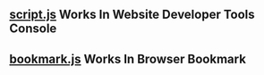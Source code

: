 ## [script.js](https://github.com/Sho3laIsHere/Wildcard-Collector/blob/main/script.js) Works In Website Developer Tools Console
## [bookmark.js](https://github.com/Sho3laIsHere/Wildcard-Collector/blob/main/bookmark.js) Works In Browser Bookmark
